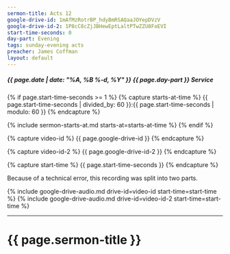 ```yaml
---
sermon-title: Acts 12
google-drive-id: 1mAfMzRotrBP_hdyBmRSAQaaJOYepDVzV
google-drive-id-2: 1P8cC8cZjJBHewEptLaltPTwZZU8FoEVI
start-time-seconds: 0
day-part: Evening
tags: sunday-evening acts
preacher: James Coffman
layout: default
---
```


##### {{ page.date | date: "%A, %B %-d, %Y" }} {{ page.day-part }} Service

{% if page.start-time-seconds >= 1 %}
{% capture starts-at-time %}
{{ page.start-time-seconds | divided_by: 60 }}:{{ page.start-time-seconds | modulo: 60 }}
{% endcapture %}

{% include sermon-starts-at.md starts-at=starts-at-time %}
{% endif %}

{% capture video-id %}
{{ page.google-drive-id }}
{% endcapture %}

{% capture video-id-2 %}
{{ page.google-drive-id-2 }}
{% endcapture %}

{% capture start-time %}
{{ page.start-time-seconds }}
{% endcapture %}

Because of a technical error, this recording was split into two parts.

{% include google-drive-audio.md drive-id=video-id start-time=start-time %}
{% include google-drive-audio.md drive-id=video-id-2 start-time=start-time %}

***

# {{ page.sermon-title }}

